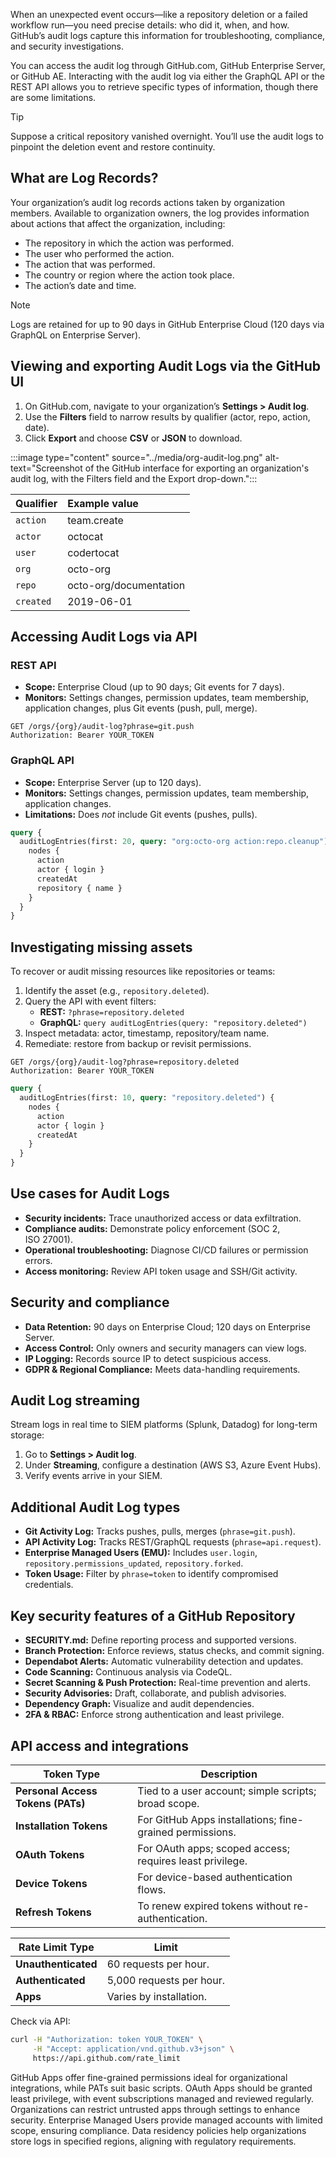 When an unexpected event occurs—like a repository deletion or a failed workflow run—you need precise details: who did it, when, and how. GitHub’s audit logs capture this information for troubleshooting, compliance, and security investigations.

You can access the audit log through GitHub.com, GitHub Enterprise Server, or GitHub AE. Interacting with the audit log via either the GraphQL API or the REST API allows you to retrieve specific types of information, though there are some limitations.

> [!TIP]
> Suppose a critical repository vanished overnight. You’ll use the audit logs to pinpoint the deletion event and restore continuity.

## What are Log Records?

Your organization’s audit log records actions taken by organization members. Available to organization owners, the log provides information about actions that affect the organization, including:

- The repository in which the action was performed.  
- The user who performed the action.  
- The action that was performed.  
- The country or region where the action took place.  
- The action’s date and time.  

> [!NOTE]
> Logs are retained for up to 90 days in GitHub Enterprise Cloud (120 days via GraphQL on Enterprise Server).

## Viewing and exporting Audit Logs via the GitHub UI

1. On GitHub.com, navigate to your organization’s **Settings > Audit log**.  
2. Use the **Filters** field to narrow results by qualifier (actor, repo, action, date).  
3. Click **Export** and choose **CSV** or **JSON** to download.  

:::image type="content" source="../media/org-audit-log.png" alt-text="Screenshot of the GitHub interface for exporting an organization's audit log, with the Filters field and the Export drop-down.":::

| Qualifier | Example value                   |
| :-------- | :------------------------------ |
| `action`  | team.create                     |
| `actor`   | octocat                         |
| `user`    | codertocat                      |
| `org`     | octo-org                        |
| `repo`    | octo-org/documentation          |
| `created` | 2019-06-01                      |

## Accessing Audit Logs via API

### REST API

- **Scope:** Enterprise Cloud (up to 90 days; Git events for 7 days).  
- **Monitors:** Settings changes, permission updates, team membership, application changes, plus Git events (push, pull, merge).  

```http
GET /orgs/{org}/audit-log?phrase=git.push
Authorization: Bearer YOUR_TOKEN
```

### GraphQL API

- **Scope:** Enterprise Server (up to 120 days).  
- **Monitors:** Settings changes, permission updates, team membership, application changes.  
- **Limitations:** Does _not_ include Git events (pushes, pulls).  

```graphql
query {
  auditLogEntries(first: 20, query: "org:octo-org action:repo.cleanup") {
    nodes {
      action
      actor { login }
      createdAt
      repository { name }
    }
  }
}
```

## Investigating missing assets

To recover or audit missing resources like repositories or teams:

1. Identify the asset (e.g., `repository.deleted`).  
2. Query the API with event filters:  
   - **REST:** `?phrase=repository.deleted`  
   - **GraphQL:** `query auditLogEntries(query: "repository.deleted")`  
3. Inspect metadata: actor, timestamp, repository/team name.  
4. Remediate: restore from backup or revisit permissions.  

```http
GET /orgs/{org}/audit-log?phrase=repository.deleted
Authorization: Bearer YOUR_TOKEN
```
```graphql
query {
  auditLogEntries(first: 10, query: "repository.deleted") {
    nodes {
      action
      actor { login }
      createdAt
    }
  }
}
```

## Use cases for Audit Logs

- **Security incidents:** Trace unauthorized access or data exfiltration.  
- **Compliance audits:** Demonstrate policy enforcement (SOC 2, ISO 27001).  
- **Operational troubleshooting:** Diagnose CI/CD failures or permission errors.  
- **Access monitoring:** Review API token usage and SSH/Git activity.  

## Security and compliance

- **Data Retention:** 90 days on Enterprise Cloud; 120 days on Enterprise Server.  
- **Access Control:** Only owners and security managers can view logs.  
- **IP Logging:** Records source IP to detect suspicious access.  
- **GDPR & Regional Compliance:** Meets data-handling requirements.  

## Audit Log streaming

Stream logs in real time to SIEM platforms (Splunk, Datadog) for long-term storage:

1. Go to **Settings > Audit log**.  
2. Under **Streaming**, configure a destination (AWS S3, Azure Event Hubs).  
3. Verify events arrive in your SIEM.  

## Additional Audit Log types

- **Git Activity Log:** Tracks pushes, pulls, merges (`phrase=git.push`).  
- **API Activity Log:** Tracks REST/GraphQL requests (`phrase=api.request`).  
- **Enterprise Managed Users (EMU):** Includes `user.login`, `repository.permissions_updated`, `repository.forked`.  
- **Token Usage:** Filter by `phrase=token` to identify compromised credentials.  

## Key security features of a GitHub Repository

- **SECURITY.md:** Define reporting process and supported versions.  
- **Branch Protection:** Enforce reviews, status checks, and commit signing.  
- **Dependabot Alerts:** Automatic vulnerability detection and updates.  
- **Code Scanning:** Continuous analysis via CodeQL.  
- **Secret Scanning & Push Protection:** Real-time prevention and alerts.  
- **Security Advisories:** Draft, collaborate, and publish advisories.  
- **Dependency Graph:** Visualize and audit dependencies.  
- **2FA & RBAC:** Enforce strong authentication and least privilege.  

## API access and integrations

| **Token Type**            | **Description**                                                       |
| ------------------------- | --------------------------------------------------------------------- |
| **Personal Access Tokens (PATs)** | Tied to a user account; simple scripts; broad scope. |
| **Installation Tokens**    | For GitHub Apps installations; fine-grained permissions.            |
| **OAuth Tokens**           | For OAuth apps; scoped access; requires least privilege.            |
| **Device Tokens**          | For device-based authentication flows.                               |
| **Refresh Tokens**         | To renew expired tokens without re-authentication.                   |

| **Rate Limit Type**        | **Limit**                       |
| -------------------------- | ------------------------------- |
| **Unauthenticated**        | 60 requests per hour.           |
| **Authenticated**          | 5,000 requests per hour.        |
| **Apps**                   | Varies by installation.         |

Check via API:
```sh
curl -H "Authorization: token YOUR_TOKEN" \
     -H "Accept: application/vnd.github.v3+json" \
     https://api.github.com/rate_limit
```

GitHub Apps offer fine-grained permissions ideal for organizational integrations, while PATs suit basic scripts. OAuth Apps should be granted least privilege, with event subscriptions managed and reviewed regularly. Organizations can restrict untrusted apps through settings to enhance security. Enterprise Managed Users provide managed accounts with limited scope, ensuring compliance. Data residency policies help organizations store logs in specified regions, aligning with regulatory requirements.

